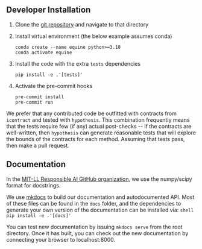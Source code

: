 

## Developer Installation 
1. Clone the [git repository](https://github.com/mit-ll-responsible-ai/equine) and navigate to that directory
    
2. Install virtual environment (the below example assumes conda)

    ```shell
    conda create --name equine python>=3.10
    conda activate equine
    ```

3. Install the code with the extra `tests` dependencies

    ```shell
    pip install -e .'[tests]'
    ```

4. Activate the pre-commit hooks
    ```console
    pre-commit install
    pre-commit run
    ```


We prefer that any contributed code be outfitted with contracts from `icontract` and tested with `hypothesis`. 
This combination frequently means that the tests require few (if any) actual post-checks -- if the contracts are
well-written, then `hypothesis` can generate reasonable tests that will explore the bounds of the contracts
for each method.  Assuming that tests pass, then make a pull request. 



## Documentation
In the [MIT-LL Responsible AI GitHub organization](https://github.com/mit-ll-responsible-ai), we use the numpy/scipy format for docstrings.

We use [mkdocs](https://www.mkdocs.org) to build our documentation and autodocumented API. 
Most of these files can be found in the `docs` folder, and the dependencies to generate
your own version of the documentation can be installed via:
    ```shell
    pip install -e .'[docs]'
    ```

You can test new documentation by issuing `mkdocs serve` from the root directory. Once
it has built, you can check out the new documentation by connecting your browser to localhost:8000.
